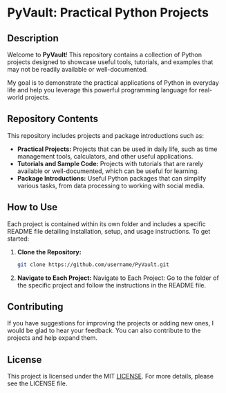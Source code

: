 # PyVault: Practical Python Projects

## Description

Welcome to **PyVault**! This repository contains a collection of Python projects designed to showcase useful tools, tutorials, and examples that may not be readily available or well-documented.

My goal is to demonstrate the practical applications of Python in everyday life and help you leverage this powerful programming language for real-world projects.

## Repository Contents

This repository includes projects and package introductions such as:

- **Practical Projects:** Projects that can be used in daily life, such as time management tools, calculators, and other useful applications.
- **Tutorials and Sample Code:** Projects with tutorials that are rarely available or well-documented, which can be useful for learning.
- **Package Introductions:** Useful Python packages that can simplify various tasks, from data processing to working with social media.

## How to Use

Each project is contained within its own folder and includes a specific README file detailing installation, setup, and usage instructions. To get started:

1. **Clone the Repository:**
   ```bash
   git clone https://github.com/username/PyVault.git
2. **Navigate to Each Project:**
Navigate to Each Project: Go to the folder of the specific project and follow the instructions in the README file.

## Contributing
If you have suggestions for improving the projects or adding new ones, I would be glad to hear your feedback. You can also contribute to the projects and help expand them.

## License
This project is licensed under the MIT [LICENSE](./LICENSE). For more details, please see the LICENSE file.


